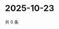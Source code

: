 # 2025-10-23

共 0 条

<!-- BEGIN ZHIHUQUESTIONS -->
<!-- 最后更新时间 Thu Oct 23 2025 08:53:32 GMT+0800 (China Standard Time) -->

<!-- END ZHIHUQUESTIONS -->
